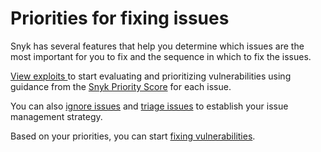 # Priorities for fixing issues

Snyk has several features that help you determine which issues are the most important for you to fix and the sequence in which to fix the issues.

[View exploits ](view-exploits.md)to start evaluating and prioritizing vulnerabilities using guidance from the [Snyk Priority Score](../prioritizing-issues/priority-score.md) for each issue.

You can also [ignore issues](ignore-issues.md) and [triage issues](triage-for-issues.md) to establish your issue management strategy.

Based on your priorities, you can start [fixing vulnerabilities](../../scan-applications/snyk-open-source/starting-to-fix-vulnerabilities/).
